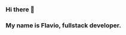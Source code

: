 ### Hi there 👋
### My name is Flavio, fullstack developer.
<!--
**Iamflaviocb/Iamflaviocb** is a ✨ _special_ ✨ repository because its `README.md` (this file) appears on your GitHub profile.

#### Some lines about me

- 🔭 I’m currently working on ...
- 🌱 I’m currently learning Typescript and I'm a JAMStack enthusiast !
- 👯 I’m looking to collaborate on ...
- 🤔 I’m looking for help with ...
- 💬 Ask me about ...
- 📫 How to reach me: ...
- 😄 Pronouns: ...
- ⚡ Fun fact: ...
-->
